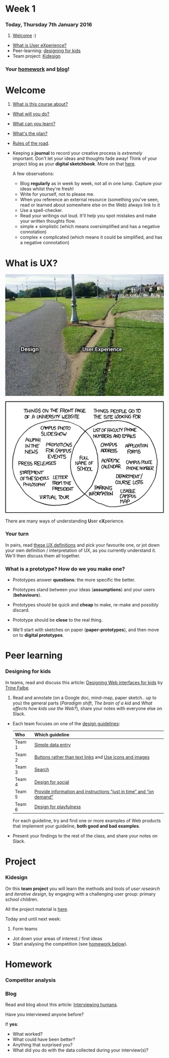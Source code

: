 # Week 1

### Today, Thursday 7th January 2016

1. [Welcome](#welcome) :)
* [What is User eXperience?](#what-is-ux)
* Peer-learning: [designing for kids](#peer-learning)
* Team project: [Kidesign](#project)

### Your [homework](#homework) and [blog](#blog)!


# Welcome

1. [What is this course about?](../../README.md)
* [What will you do?](../../README.md#projects)
* [What can you learn?](../../README.md#learning-goals)
* [What's the plan?](../../README.md#plan)   
* [Rules of the road](../../README.md#rules-of-the-road).
* Keeping a **journal** to record your creative process is *extremely* important. Don't let your ideas and thoughts fade away! Think of your project blog as your **digital sketchbook**. More on that [here](https://github.com/RavensbourneWebMedia/Blogging#why-blogging).

	A few observations:
	
	* Blog **regularly** as in week by week, not all in one lump. Capture your ideas whilst they're fresh!
	* Write for yourself, not to please me.
	* When you reference an external resource (something you've seen, read or learned about somewhere else on the Web) always link to it
	* Use a spell-checker.
	* Read your writings out loud. It'll help you spot mistakes and make your written thoughts flow.
	* simple ≠ simplistic (which means oversimplified and has a negative connotation)
	* complex ≠ complicated (which means it could be simplified, and has a negative connotation) 


# What is UX?

![](assets/design-vs-UX.jpg)

![](assets/xkcd-university-website.png)

There are many ways of understanding **U**ser e**X**perience. 

<!-- [Here](http://www.allaboutux.org/ux-definitions) is a pool of definitions found from the literature and on the Web. --> 

### Your turn

In pairs, read [these UX definitions](http://www.allaboutux.org/ux-definitions) and pick your favourite one, or jot down your own definition / interpretation of UX, as you currently understand it. We'll then discuss them all together.

<!-- UX design is about effectively addressing the **needs** and **circumstances** of your **users**, to produce interactive products that are **comfortable** and even **joyful** to use. -->

<!-- > All the aspects of **how people use an interactive product**: the way it feels in their hands, how well they understand how it works, how they feel about it while they’re using it, how well it serves their purposes, and how well it fits into the entire context in which they are using it. -->

<!-- * **User-centred** approach (*user personas*) vs **activity-centred** approach (*user stories*). We'll do a bit of both. -->

### What is a prototype? How do we you make one?

* Prototypes answer **questions**: the more specific the better.

* Prototypes stand between your ideas (**assumptions**) and your users (**behaviours**).

* Prototypes should be quick and **cheap** to make, re-make and possibly discard.

* Prototype should be **close** to the real thing.

* We'll start with sketches on paper (**paper-prototypes**), and then move on to **digital prototypes**.

<!--## Why mobile-first?

* Embrace the **diversity** of devices people are accessing the Web from (2015 is *the* year mobile Web traffic will overtake *desktop* Web traffic, according to predictions that I should link to..)

* Starting from the small screens (and less capable hardware) makes you **focus** on what really matters

* Give yourself a **performance budget** (how much can this page weigh on a mobile phone? how long should it take to load on a 3G connection?)-->


# Peer learning

### Designing for kids

In teams, read and discuss this article: [Designing Web interfaces for kids](https://www.smashingmagazine.com/2015/08/designing-web-interfaces-for-kids/) by [Trine Falbe](https://twitter.com/trinefalbe).

1. Read and annotate (on a Google doc, mind-map, paper sketch.. up to you) the general parts (*Paradigm shift*, *The brain of a kid* and *What affects how kids use the Web?*), share your notes with everyone else on Slack.
* Each team focuses on one of the [design guidelines](https://www.smashingmagazine.com/2015/08/designing-web-interfaces-for-kids/#the-guidelines):

	Who | Which guideline
	--- | ---------------
	Team 1 | [Simple data entry](https://www.smashingmagazine.com/2015/08/designing-web-interfaces-for-kids/#simple-data-entry)
	Team 2 | [Buttons rather than text links](https://www.smashingmagazine.com/2015/08/designing-web-interfaces-for-kids/#buttons-rather-than-text-links) and [Use icons and images](https://www.smashingmagazine.com/2015/08/designing-web-interfaces-for-kids/#use-icons-and-images)
	Team 3 | [Search](https://www.smashingmagazine.com/2015/08/designing-web-interfaces-for-kids/#search-use-auto-complete-and-visual-search-for-young-kids-older-kids-can-use-more-complex-search)
	Team 4 | [Design for social](https://www.smashingmagazine.com/2015/08/designing-web-interfaces-for-kids/#design-for-social)
	Team 5 | [Provide information and instructions “just in time” and “on demand”](https://www.smashingmagazine.com/2015/08/designing-web-interfaces-for-kids/#provide-information-and-instructions-just-in-time-and-on-demand)
	Team 6 | [Design for playfulness](https://www.smashingmagazine.com/2015/08/designing-web-interfaces-for-kids/#design-for-playfulness-gamify)
	
	For each guideline, try and find one or more examples of Web products that implement your guideline, **both good and bad examples**.
* Present your findings to the rest of the class, and share your notes on Slack.	

<!--

	Team D | [Don’t reposition key navigation](https://www.smashingmagazine.com/2015/08/designing-web-interfaces-for-kids/#dont-reposition-key-navigation-when-redesigning)
	Team E | [Use voiceover support for young kids](https://www.smashingmagazine.com/2015/08/designing-web-interfaces-for-kids/#use-voiceover-sound-for-young-kids)

-->


# Project

### Kidesign

On this **team project** you will learn the methods and tools of *user research* and *iterative design*, by engaging with a challenging user group: primary school children. 

All the project material is [here](../../projects/kidesign).

Today and until next week: 

1. Form teams
* Jot down your areas of interest / first ideas 
* Start analysing the competition (see [homework below](#competitor-analysis)).

# Homework

### Competitor analysis

### Blog
 
Read and blog about this article: [Interviewing humans](https://medium.com/research-things/interviewing-humans-fa198f809c40). 

Have you interviewed anyone before?   
  
If **yes**: 

* What worked? 
* What could have been better?
* Anything that surprised you?
* What did you do with the data collected during your interview(s)?